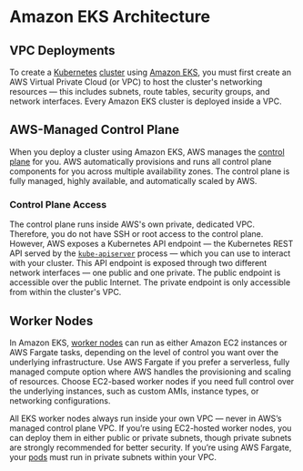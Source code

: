 
# Amazon EKS Architecture

## VPC Deployments

To create a [Kubernetes](../../kubernetes/what-is-kubernetes) [cluster](../../kubernetes/clusters) using 
[Amazon EKS](../what-is-amazon-eks), you must first create an AWS Virtual Private Cloud (or VPC) to host the cluster's
networking resources — this includes subnets, route tables, security groups, and network interfaces.
Every Amazon EKS cluster is deployed inside a VPC.

## AWS-Managed Control Plane

When you deploy a cluster using Amazon EKS, AWS manages the [control plane](../../kubernetes/control-plane) for you.
AWS automatically provisions and runs all control plane components for you across multiple availability zones. The
control plane is fully managed, highly available, and automatically scaled by AWS.

### Control Plane Access

The control plane runs inside AWS's own private, dedicated VPC.
Therefore, you do not have SSH or root access to the control plane.
However, AWS exposes a Kubernetes API endpoint — the Kubernetes REST API served by the
[`kube-apiserver`](../../kubernetes/kube-apiserver) process — which you can use to interact with your cluster.
This API endpoint is exposed through two different network interfaces — one public and one private.
The public endpoint is accessible over the public Internet. The private endpoint is only accessible from within the
cluster's VPC.

## Worker Nodes

In Amazon EKS, [worker nodes](../../kubernetes/worker-nodes) can run as either Amazon EC2 instances or AWS Fargate 
tasks, depending on the level of control you want over the underlying infrastructure.
Use AWS Fargate if you prefer a serverless, fully managed compute option where AWS handles the provisioning and scaling 
of resources.
Choose EC2-based worker nodes if you need full control over the underlying instances, such as custom AMIs, instance 
types, or networking configurations.

All EKS worker nodes always run inside your own VPC — never in AWS’s managed control plane VPC.
If you’re using EC2-hosted worker nodes, you can deploy them in either public or private subnets, though private subnets 
are strongly recommended for better security.
If you’re using AWS Fargate, your [pods](../../kubernetes/pods) must run in private subnets within your VPC.
